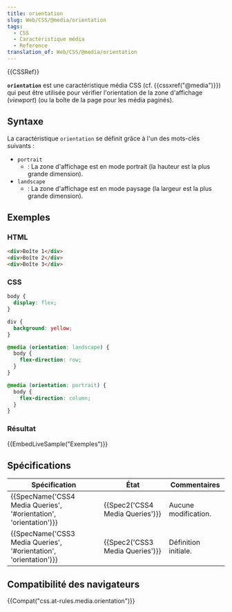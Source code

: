 ```yaml
---
title: orientation
slug: Web/CSS/@media/orientation
tags:
  - CSS
  - Caractéristique média
  - Reference
translation_of: Web/CSS/@media/orientation
---
```

{{CSSRef}}

**`orientation`** est une caractéristique média CSS (cf. {{cssxref("@media")}}) qui peut être utilisée pour vérifier l'orientation de la zone d'affichage (_viewport_) (ou la boîte de la page pour les média paginés).

## Syntaxe

La caractéristique `orientation` se définit grâce à l'un des mots-clés suivants :

- `portrait`
  - : La zone d'affichage est en mode portrait (la hauteur est la plus grande dimension).
- `landscape`
  - : La zone d'affichage est en mode paysage (la largeur est la plus grande dimension).

## Exemples

### HTML

```html
<div>Boîte 1</div>
<div>Boîte 2</div>
<div>Boîte 3</div>
```

### CSS

```css
body {
  display: flex;
}

div {
  background: yellow;
}

@media (orientation: landscape) {
  body {
    flex-direction: row;
  }
}

@media (orientation: portrait) {
  body {
    flex-direction: column;
  }
}
```

### Résultat

{{EmbedLiveSample("Exemples")}}

## Spécifications

| Spécification                                                                            | État                                     | Commentaires         |
| ---------------------------------------------------------------------------------------- | ---------------------------------------- | -------------------- |
| {{SpecName('CSS4 Media Queries', '#orientation', 'orientation')}} | {{Spec2('CSS4 Media Queries')}} | Aucune modification. |
| {{SpecName('CSS3 Media Queries', '#orientation', 'orientation')}} | {{Spec2('CSS3 Media Queries')}} | Définition initiale. |

## Compatibilité des navigateurs

{{Compat("css.at-rules.media.orientation")}}
